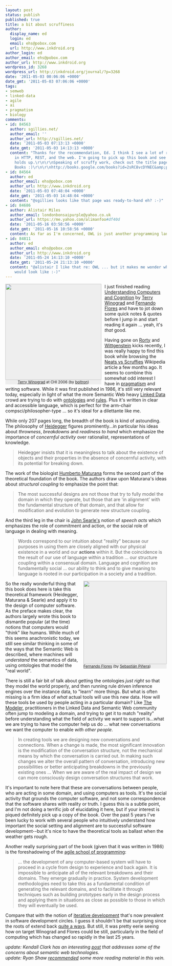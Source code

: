```yaml
---
layout: post
status: publish
published: true
title: a bit about scruffiness
author:
  display_name: ed
  login: ed
  email: ehs@pobox.com
  url: http://www.inkdroid.org
author_login: ed
author_email: ehs@pobox.com
author_url: http://www.inkdroid.org
wordpress_id: 3268
wordpress_url: http://inkdroid.org/journal/?p=3268
date: '2011-05-03 00:06:06 +0000'
date_gmt: '2011-05-03 07:06:06 +0000'
tags:
- semweb
- linked-data
- agile
- ai
- pragmatism
- biology
comments:
- id: 84563
  author: sgillies.net/
  author_email: ''
  author_url: http://sgillies.net/
  date: '2011-05-03 07:13:13 +0000'
  date_gmt: '2011-05-03 14:13:13 +0000'
  content: "Thanks for the recommendation, Ed. I think I see a lot of ready-to-hand
    in HTTP, REST, and the web. I'm going to pick up this book and see if that notion
    holds up.\r\n\r\nSpeaking of scruffy work, check out the title page in Google
    Books :)\r\n\r\nhttp://books.google.com/books?id=2sRC8vcDYNEC&amp;pg=PR3&amp;source=gbs_selected_pages&amp;cad=3#v=onepage&amp;q&amp;f=false"
- id: 84564
  author: ed
  author_email: ehs@pobox.com
  author_url: http://www.inkdroid.org
  date: '2011-05-03 07:48:04 +0000'
  date_gmt: '2011-05-03 14:48:04 +0000'
  content: "@sgillies looks like that page was ready-to-hand eh? :-)"
- id: 84686
  author: Alistair Miles
  author_email: londonbonsaipurple@yahoo.co.uk
  author_url: https://me.yahoo.com/alimanfoo#df40d
  date: '2011-05-16 03:58:56 +0000'
  date_gmt: '2011-05-16 10:58:56 +0000'
  content: As far as I'm concerned, OWL is just another programming language :)
- id: 84811
  author: ed
  author_email: ehs@pobox.com
  author_url: http://www.inkdroid.org
  date: '2011-05-24 14:13:10 +0000'
  date_gmt: '2011-05-24 21:13:10 +0000'
  content: "@alistair I like that re: OWL ... but it makes me wonder what Hello World
    would look like :-)"
---
```


<p><span style="float: left; font-size: smaller; text-align: center; background-color: #eeeeee; margin-right: 10px;"><a href="http://en.wikipedia.org/wiki/Terry_Winograd"><img src="http://inkdroid.org/images/winograd.jpg" style="width: 300px;"/></a><br />
<a href="http://en.wikipedia.org/wiki/Terry_Winograd">Terry Winograd</a> at CHI 2006 (by <a href="http://en.wikipedia.org/wiki/File:WinogradSkeleton.jpg">boltron</a>)<br />
</span></p>
<p>I just finished reading <a href="http://books.google.com/books?id=2sRC8vcDYNEC">Understanding Computers and Cognition</a> by <a href="http://en.wikipedia.org/wiki/Terry_Winograd">Terry Winograd</a> and <a href="http://en.wikipedia.org/wiki/Fernando_Flores">Fernando Flores</a> and have to jot down some quick notes & quotes before I jump in and start reading it again ... yeah, it's <em>that</em> good. </p>
<p>Having gone on <a href="http://en.wikipedia.org/wiki/Richard_Rorty">Rorty</a> and <a href="http://en.wikipedia.org/wiki/Wittgenstein">Wittgenstein</a> kicks recently, I was really happy to find this book while browsing the <a href="http://en.wikipedia.org/wiki/Neats_vs._scruffies">Neats vs Scruffies</a> Wikipedia article a few months ago. It seems to combine this somewhat odd interest I have in <a href="http://en.wikipedia.org/wiki/Pragmatism">pragmatism</a> and writing software. While it was first published in 1986, it's still very relevant today, especially in light of what the more Semantic Web heavy <a href="http://linkeddata.org">Linked Data</a> crowd are trying to do with <a href="http://www.w3.org/2004/OWL/">ontologies</a> and <a href="http://www.w3.org/2005/rules/wiki/RIF_Working_Group">rules</a>. Plus it's written in clear and accessible language, which is perfect for the arm-chair compsci/philosopher-type ...  so it's ideal for a dilettante like me.</p>
<p>While only 207 pages long, the breadth of the book is kind of astounding. The philosophy of <a href="http://en.wikipedia.org/wiki/Martin_Heidegger">Heidegger</a> figures prominently...in particular his ideas about <em>throwness</em>, <em>breakdowns</em> and <em>readiness to hand</em> which emphasize the importance of <em>concernful activity</em> over rationalist, representations of knowledge. </p>
<blockquote><p>
Heidegger insists that it is meaningless to talk about the existence of objects and their properties in the absence of concernful activity, with its potential for breaking down.
</p></blockquote>
<p>The work of the biologist <a href="http://en.wikipedia.org/wiki/Humberto_Maturana">Humberto Maturana</a> forms the second part of the theoretical foundation of the book. The authors draw upon Maturana's ideas about <em>structural coupling</em> to emphasize the point that:</p>
<blockquote><p>
The most successful designs are not those that try to fully model the domain in which they operate, but those that are 'in alignment' with the fundamental structure of that domain, and that allow for modification and evolution to generate new structure coupling.
</p></blockquote>
<p>And the third leg in the chair is <a href="http://en.wikipedia.org/wiki/John_Searle">John Searle's</a> notion of <em>speech acts</em> which emphasizes the role of commitment and action, or the social role of language in dealing with meaning. </p>
<blockquote><p>
Words correspond to our intuition about "reality" because our purposes in using them are closely aligned with our physical existence in a world and our <strong>actions</strong> within it. But the coincidence is the result of our use of language within a tradition ... our structure coupling within a consensual domain. Language and cognition are fundamentally social ... our ability to think and to give meaning to language is rooted in our participation in a society and a tradition.
</p></blockquote>
<p><span style="text-alignment: center; background-color: #eeeeee; float: right; font-size: smaller; margin-left: 10px;"><a href="http://en.wikipedia.org/wiki/Fernando_Flores"><img src="http://inkdroid.org/images/flores.jpg" style=" width: 260px;"/></a><br /><a href="http://en.wikipedia.org/wiki/Fernando_Flores">Fernando Flores</a> (by <a href="http://en.wikipedia.org/wiki/File:Fernando_Flores.jpg">Sebastián Piñera</a>)<br />
</span></p>
<p>So the really wonderful thing that this book does here is take this theoretical framework (Heidegger, Maturana & Searle) and apply it to the design of computer software. As the preface makes clear, the authors largely wrote this book to dismantle popular (at the time) notions that computers would "think" like humans. While much of this seems anachronistic today, we still see similar thinking in some of the ways that the Semantic Web is described, where machines will <em>understand </em> the semantics of data, using ontologies that model the "real world". </p>
<p>There is still a fair bit of talk about getting the ontologies <em>just right</em> so that they model the world properly, and then running rule driven inference engines over the instance data, to "learn" more things. But what is often missing is a firm idea of <em>what</em> actual tools will use this new data. How will these tools be used by people acting in a particular domain? Like <a href="http://blogs.ecs.soton.ac.uk/webteam/2010/09/02/the-modeler/">The Modeler</a>, practitioners in the Linked Data and Semantic Web community often jump to modeling a domain, and trying to get it to match "reality" before understanding what the field of activity we want to support is...what we are trying to have the computer help us do ... what new conversations we want the computer to enable <em>with other people</em>.</p>
<blockquote><p>
In creating tools we are designing new conversations and connections. When a change is made, the most significant innovation is the modification of the conversation structure, not the mechanical means by which the conversation is carried out. In making such changes we alter the overall pattern of conversation, introducing new possibilities or better anticipating breakdowns in the previously existing ones ... When we are aware of the real impact of design we can more consciously design conversation structures that work.
</p></blockquote>
<p>It's important to note here that these are conversations between people, who are acting in some domain, and using computers as tools. It's the social activity that grounds the computer software, and not some correspondence that the software shares with reality or truth. I guess this is a subtle point, and I'm not doing a terrific job of elucidating it here, but if your interest is piqued definitely pick up a copy of the book. Over the past 5 years I've been lucky to work with several people who intuitively understand how important the social setting and alignment are to successful software development--but it's nice to have the theoretical tools as ballast when the weather gets rough.</p>
<p>Another really surprising part of the book (given that it was written in 1986) is the foreshadowing of the <a href="http://en.wikipedia.org/wiki/Agile_software_development">agile school of programming</a>:</p>
<blockquote><p>
... the development of any computer-based system will have to proceed in a cycle from design to experience and back again. It is impossible to anticipate all of the relevant breakdowns and their domains. They emerge gradually in practice. System development methodologies need to take this as a fundamental condition of generating the relevant domains, and to facilitate it through techniques such as building prototypes early in the design process and applying them in situations as close as possible to those in which they will eventually be used.
</p></blockquote>
<p>Compare that with the notion of <a href="http://en.wikipedia.org/wiki/Iterative_and_incremental_development">iterative development</a> that's now prevalent in software development circles. I guess it shouldn't be that surprising since the roots of extend back <a href="http://c2.com/cgi/wiki/wiki?HistoryOfIterative">quite a ways</a>. But still, it was pretty eerie seeing how on target Winograd and Flores could be still, particularly in the field of computing which has changed so rapidly in the last 25 years.</p>
<p><em>update: Kendall Clark has an interesting <a href="http://weblog.clarkparsia.com/2011/05/04/how-to-create-business-value-with-semantic-tech/">post</a> that addresses some of the concerns about semantic web technologies.</em><br />
<em>update: Ryan Shaw <a href="http://twitter.com/#!/rybesh/status/65822533097766912">recommended</a> some more reading material in this vein.</em></p>
